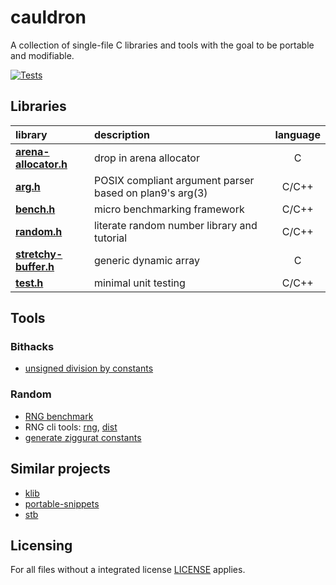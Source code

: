 # cauldron

A collection of single-file C libraries and tools with the goal to be portable and modifiable.

[![Tests](https://github.com/camel-cdr/cauldron/workflows/Tests/badge.svg)](https://github.com/camel-cdr/cauldron/actions?workflow=Tests)


## Libraries

 library                                             | description                                             | language
:-------                                             |:-----------                                             |:--------:
 **[arena-allocator.h](cauldron/arena-allocator.h)** | drop in arena allocator                                 | C
 **[arg.h](cauldron/arg.h)**                         | POSIX compliant argument parser based on plan9's arg(3) | C/C++
 **[bench.h](cauldron/bench.h)**                     | micro benchmarking framework                            | C/C++
 **[random.h](cauldron/random.h)**                   | literate random number library and tutorial             | C/C++
 **[stretchy-buffer.h](cauldron/stretchy-buffer.h)** | generic dynamic array                                   | C
 **[test.h](cauldron/test.h)**                       | minimal unit testing                                    | C/C++

## Tools

### Bithacks
* [unsigned division by constants](tools/bithacks/unsigned-division-by-constant.c)

### Random
* [RNG benchmark](tools/random/bench.c)
* RNG cli tools: [rng](tools/random/rng.c), [dist](tools/random/dist.c)
* [generate ziggurat constants](tools/random/ziggurat-constants.c)

## Similar projects
* [klib](https://github.com/attractivechaos/klib)
* [portable-snippets](https://github.com/nemequ/portable-snippets)
* [stb](https://github.com/nothings/stb)

## Licensing
For all files without a integrated license [LICENSE](LICENSE) applies.
